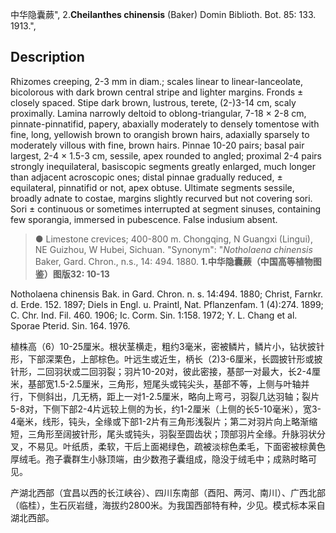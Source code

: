 中华隐囊蕨",
2.**Cheilanthes chinensis** (Baker) Domin Biblioth. Bot. 85: 133. 1913.",

## Description
Rhizomes creeping, 2-3 mm in diam.; scales linear to linear-lanceolate, bicolorous with dark brown central stripe and lighter margins. Fronds ± closely spaced. Stipe dark brown, lustrous, terete, (2-)3-14 cm, scaly proximally. Lamina narrowly deltoid to oblong-triangular, 7-18 × 2-8 cm, pinnate-pinnatifid, papery, abaxially moderately to densely tomentose with fine, long, yellowish brown to orangish brown hairs, adaxially sparsely to moderately villous with fine, brown hairs. Pinnae 10-20 pairs; basal pair largest, 2-4 × 1.5-3 cm, sessile, apex rounded to angled; proximal 2-4 pairs strongly inequilateral, basiscopic segments greatly enlarged, much longer than adjacent acroscopic ones; distal pinnae gradually reduced, ± equilateral, pinnatifid or not, apex obtuse. Ultimate segments sessile, broadly adnate to costae, margins slightly recurved but not covering sori. Sori ± continuous or sometimes interrupted at segment sinuses, containing few sporangia, immersed in pubescence. False indusium absent.

> ● Limestone crevices; 400-800 m. Chongqing, N Guangxi (Lingui), NE Guizhou, W Hubei, Sichuan.
  "Synonym": "*Notholaena chinensis* Baker, Gard. Chron., n.s., 14: 494. 1880.
**1.中华隐囊蕨（中国高等植物图鉴）图版32: 10-13**

Notholaena chinensis Bak. in Gard. Chron. n. s. 14:494. 1880; Christ, Farnkr. d. Erde. 152. 1897; Diels in Engl. u. Praintl, Nat. Pflanzenfam. 1 (4):274. 1899; C. Chr. Ind. Fil. 460. 1906; Ic. Corm. Sin. 1:158. 1972; Y. L. Chang et al. Sporae Pterid. Sin. 164. 1976.

植株高（6）10-25厘米。根状茎横走，粗约3毫米，密被鳞片，鳞片小，钻状披针形，下部深栗色，上部棕色。叶远生或近生，柄长（2)3-6厘米，长圆披针形或披针形，二回羽状或二回羽裂；羽片10-20对，彼此密接，基部一对最大，长2-4厘米，基部宽1.5-2.5厘米，三角形，短尾头或钝尖头，基部不等，上侧与叶轴并行，下侧斜出，几无柄，距上一对1-2.5厘米，略向上弯弓，羽裂几达羽轴；裂片5-8对，下侧下部2-4片远较上侧的为长，约1-2厘米（上侧的长5-10毫米），宽3-4毫米，线形，钝头，全缘或下部1-2片有三角形浅裂片；第二对羽片向上略渐缩短，三角形至阔披针形，尾头或钝头，羽裂至圆齿状；顶部羽片全缘。升脉羽状分叉，不易见。叶纸质，柔软，干后上面褐绿色，疏被淡棕色柔毛，下面密被棕黄色厚绒毛。孢子囊群生小脉顶端，由少数孢子囊组成，隐没于绒毛中；成熟时略可见。

产湖北西部（宜昌以西的长江峡谷）、四川东南部（酉阳、两河、南川）、广西北部（临桂），生石灰岩缝，海拔约2800米。为我国西部特有种，少见。模式标本采自湖北西部。
